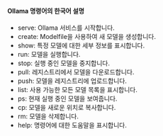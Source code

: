 #### Ollama 명령어의 한국어 설명
- serve: Ollama 서비스를 시작합니다.
- create: Modelfile을 사용하여 새 모델을 생성합니다.
- show: 특정 모델에 대한 세부 정보를 표시합니다.
- run: 모델을 실행합니다.
- stop: 실행 중인 모델을 중지합니다.
- pull: 레지스트리에서 모델을 다운로드합니다.
- push: 모델을 레지스트리에 업로드합니다.
- list: 사용 가능한 모든 모델 목록을 표시합니다.
- ps: 현재 실행 중인 모델을 보여줍니다.
- cp: 모델을 새로운 위치로 복사합니다.
- rm: 모델을 삭제합니다.
- help: 명령어에 대한 도움말을 표시합니다.